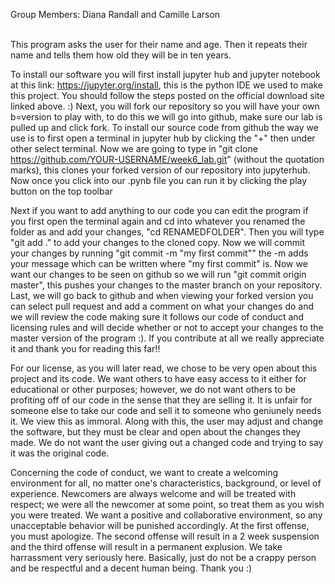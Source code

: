 Group Members: Diana Randall and Camille Larson

<br>This program asks the user for their name and age. Then it repeats their name and tells them how old they will be in ten years.

To install our software you will first install jupyter hub and jupyter notebook at this link: https://jupyter.org/install, this is the python IDE we used to make this project. You should follow the steps posted on the official download site linked above. :) Next, you will fork our repository so you will have your own b=version to play with, to do this we will go into github, make sure our lab is pulled up and click fork. To install our source code from github the way we use is to first open a terminal in jupyter hub by clicking the "+" then under other select terminal. Now we are going to type in "git clone https://github.com/YOUR-USERNAME/week6_lab.git" (without the quotation marks), this clones your forked version of our repository into jupyterhub. Now once you click into our .pynb file you can run it by clicking the play button on the top toolbar

Next if you want to add anything to our code you can edit the program if you first open the terminal again and cd into whatever you renamed the folder as and add your changes, "cd RENAMEDFOLDER". Then you will type "git add ." to add your changes to the cloned copy. Now we will commit your changes by running "git commit -m "my first commit"" the -m adds your message which can be written where "my first commit" is. Now we want our changes to be seen on github so we will run "git commit origin master", this pushes your changes to the master branch on your repository. Last, we will go back to github and when viewing your forked version you can select pull request and add a comment on what your changes do and we will review the code making sure it follows our code of conduct and licensing rules and will decide whether or not to accept your changes to the master version of the program :). If you contribute at all we really appreciate it and thank you for reading this far!!

For our license, as you will later read, we chose to be very open about this project and its code. We want others to have easy access to it either for educational or other purposes; however, we do not want others to be profiting off of our code in the sense that they are selling it. It is unfair for someone else to take our code and sell it to someone who geniunely needs it. We view this as immoral. Along with this, the user may adjust and change the software, but they must be clear and open about the changes they made. We do not want the user giving out a changed code and trying to say it was the original code. 

Concerning the code of conduct, we want to create a welcoming environment for all, no matter one's characteristics, background, or level of experience. Newcomers are always welcome and will be treated with respect; we were all the newcomer at some point, so treat them as you wish you were treated. We want a positive and collaborative environment, so any unacceptable behavior will be punished accordingly. At the first offense, you must apologize. The second offense will result in a 2 week suspension and the third offense will result in a permanent explusion. We take harrassment very seriously here. Basically, just do not be a crappy person and be respectful and a decent human being. Thank you :)
